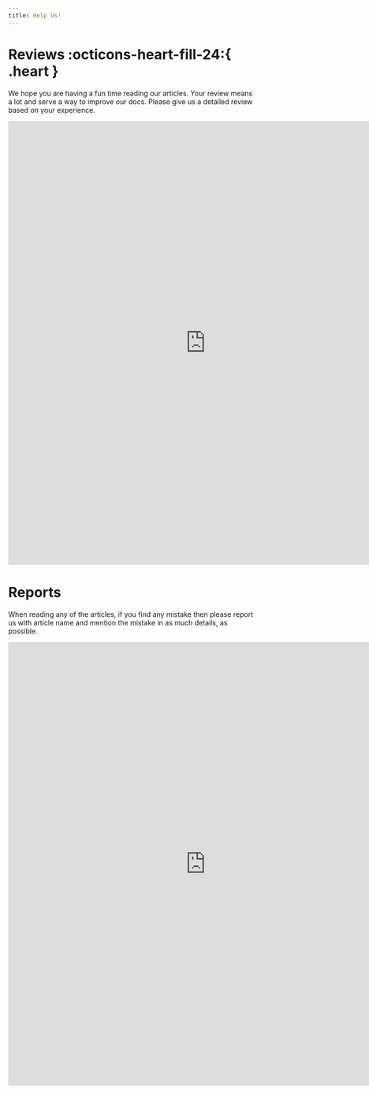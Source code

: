 ```yaml
---
title: Help Us!
---
```

# Reviews :octicons-heart-fill-24:{ .heart }

We hope you are having a fun time reading our articles. Your review means a lot and serve a way to improve our docs. Please give us a detailed review based on your experience.

<iframe src="https://docs.google.com/forms/d/e/1FAIpQLSdp-Q99kOpn6kwq3Qu_4SORAgpALuqOUUArbmJehR2NkGBFgQ/viewform?embedded=true" width="800" height="900" frameborder="0" marginheight="0" marginwidth="0">Loading…</iframe>

# Reports

When reading any of the articles, if you find any mistake then please report us with article name and mention the mistake in as much details, as possible.

<iframe src="https://docs.google.com/forms/d/e/1FAIpQLScG8AoWFVmazZ2TRS7KdvFtdkWAFvAnUlIJFb2-P0-DUWJV2Q/viewform?embedded=true" width="800" height="900" frameborder="0" marginheight="0" marginwidth="0">Loading…</iframe>
